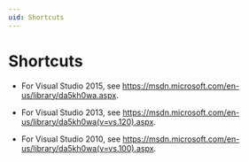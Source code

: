 ```yaml
---
uid: Shortcuts
---
```


# Shortcuts

- For Visual Studio 2015, see <https://msdn.microsoft.com/en-us/library/da5kh0wa.aspx>.

- For Visual Studio 2013, see <https://msdn.microsoft.com/en-us/library/da5kh0wa(v=vs.120).aspx>.

- For Visual Studio 2010, see <https://msdn.microsoft.com/en-us/library/da5kh0wa(v=vs.100).aspx>.
